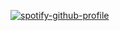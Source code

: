 [![spotify-github-profile](https://spotify-github-profile.vercel.app/api/view?uid=11yNa0RgsUUMWVhUnSoAkp&cover_image=true&theme=default&show_offline=false&background_color=121212)](https://spotify-github-profile.vercel.app/api/view?uid=11yNa0RgsUUMWVhUnSoAkp)
